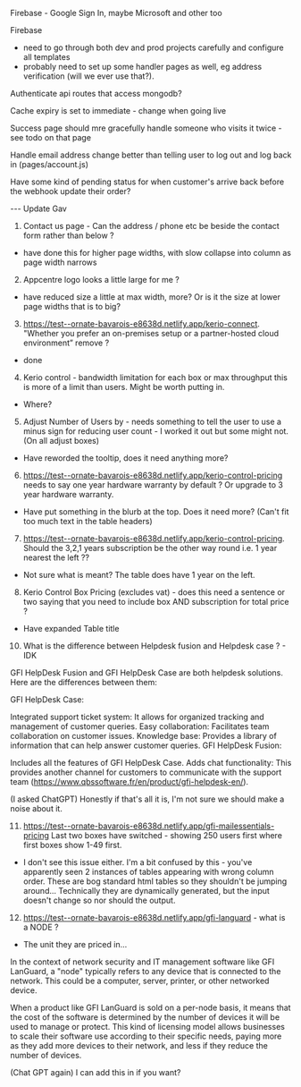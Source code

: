 Firebase - Google Sign In, maybe Microsoft and other too

Firebase

- need to go through both dev and prod projects carefully and configure all templates
- probably need to set up some handler pages as well, eg address verification (will we ever use that?).

Authenticate api routes that access mongodb?

Cache expiry is set to immediate - change when going live

Success page should mre gracefully handle someone who visits it twice - see todo on that page

Handle email address change better than telling user to log out and log back in (pages/account.js)

Have some kind of pending status for when customer's arrive back before the webhook update their order?

--- Update Gav

1. Contact us page - Can the address / phone etc be beside the contact form rather than below ?

- have done this for higher page widths, with slow collapse into column as page width narrows

2. Appcentre logo looks a little large for me ?

- have reduced size a little at max width, more? Or is it the size at lower page widths that is to big?

3. https://test--ornate-bavarois-e8638d.netlify.app/kerio-connect. "Whether you prefer an on-premises setup or a partner-hosted cloud environment” remove ?

- done

4. Kerio control - bandwidth limitation for each box or max throughput this is more of a limit than users. Might be worth putting in.

- Where?

5. Adjust Number of Users by - needs something to tell the user to use a minus sign for reducing user count - I worked it out but some might not. (On all adjust boxes)

- Have reworded the tooltip, does it need anything more?

6. https://test--ornate-bavarois-e8638d.netlify.app/kerio-control-pricing needs to say one year hardware warranty by default ? Or upgrade to 3 year hardware warranty.

- Have put something in the blurb at the top. Does it need more? (Can't fit too much text in the table headers)

7. https://test--ornate-bavarois-e8638d.netlify.app/kerio-control-pricing. Should the 3,2,1 years subscription be the other way round i.e. 1 year nearest the left ??

- Not sure what is meant? The table does have 1 year on the left.

8. Kerio Control Box Pricing (excludes vat) - does this need a sentence or two saying that you need to include box AND subscription for total price ?

- Have expanded Table title

10. What is the difference between Helpdesk fusion and Helpdesk case ? - IDK

GFI HelpDesk Fusion and GFI HelpDesk Case are both helpdesk solutions. Here are the differences between them:

GFI HelpDesk Case:

Integrated support ticket system: It allows for organized tracking and management of customer queries.
Easy collaboration: Facilitates team collaboration on customer issues.
Knowledge base: Provides a library of information that can help answer customer queries.
GFI HelpDesk Fusion:

Includes all the features of GFI HelpDesk Case.
Adds chat functionality: This provides another channel for customers to communicate with the support team (https://www.qbssoftware.fr/en/product/gfi-helpdesk-en/).

(I asked ChatGPT) Honestly if that's all it is, I'm not sure we should make a noise about it.

11. https://test--ornate-bavarois-e8638d.netlify.app/gfi-mailessentials-pricing Last two boxes have switched - showing 250 users first where first boxes show 1-49 first.

- I don't see this issue either. I'm a bit confused by this - you've apparently seen 2 instances of tables appearing with wrong column order. These are bog standard html tables so they shouldn't be jumping around... Technically they are dynamically generated, but the input doesn't change so nor should the output.

12. https://test--ornate-bavarois-e8638d.netlify.app/gfi-languard - what is a NODE ?

- The unit they are priced in...

In the context of network security and IT management software like GFI LanGuard, a "node" typically refers to any device that is connected to the network. This could be a computer, server, printer, or other networked device.

When a product like GFI LanGuard is sold on a per-node basis, it means that the cost of the software is determined by the number of devices it will be used to manage or protect. This kind of licensing model allows businesses to scale their software use according to their specific needs, paying more as they add more devices to their network, and less if they reduce the number of devices.

(Chat GPT again) I can add this in if you want?
